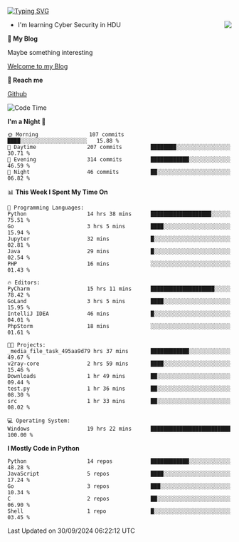 [![Typing SVG](https://readme-typing-svg.herokuapp.com?font=Fira+Code&pause=1000&random=false&width=450&height=60&lines=Hello+%F0%9F%91%8B%F0%9F%8F%BB;I'm+JBNRZ)](https://git.io/typing-svg)

<a href="#">
  <img align="right" src="https://github-readme-stats.vercel.app/api?username=JBNRZ&show_icons=true&bg_color=15,f2f7fd,E0EAFC" />
</a>

- I'm learning Cyber Security in HDU

 **🌱 My Blog**

Maybe something interesting

[Welcome to my Blog](https://jbnrz.com.cn/)

 **💬 Reach me** 

[Github](https://github.com/JBNRZ)


<!--START_SECTION:waka-->
![Code Time](http://img.shields.io/badge/Code%20Time-692%20hrs%2029%20mins-blue)

**I'm a Night 🦉** 

```text
🌞 Morning                107 commits         ████░░░░░░░░░░░░░░░░░░░░░   15.88 % 
🌆 Daytime                207 commits         ████████░░░░░░░░░░░░░░░░░   30.71 % 
🌃 Evening                314 commits         ████████████░░░░░░░░░░░░░   46.59 % 
🌙 Night                  46 commits          ██░░░░░░░░░░░░░░░░░░░░░░░   06.82 % 
```


📊 **This Week I Spent My Time On** 

```text
💬 Programming Languages: 
Python                   14 hrs 38 mins      ███████████████████░░░░░░   75.51 % 
Go                       3 hrs 5 mins        ████░░░░░░░░░░░░░░░░░░░░░   15.94 % 
Jupyter                  32 mins             █░░░░░░░░░░░░░░░░░░░░░░░░   02.81 % 
Java                     29 mins             █░░░░░░░░░░░░░░░░░░░░░░░░   02.54 % 
PHP                      16 mins             ░░░░░░░░░░░░░░░░░░░░░░░░░   01.43 % 

🔥 Editors: 
PyCharm                  15 hrs 11 mins      ████████████████████░░░░░   78.42 % 
GoLand                   3 hrs 5 mins        ████░░░░░░░░░░░░░░░░░░░░░   15.95 % 
IntelliJ IDEA            46 mins             █░░░░░░░░░░░░░░░░░░░░░░░░   04.01 % 
PhpStorm                 18 mins             ░░░░░░░░░░░░░░░░░░░░░░░░░   01.61 % 

🐱‍💻 Projects: 
_media_file_task_495aa9d79 hrs 37 mins       ████████████░░░░░░░░░░░░░   49.67 % 
v2ray-core               2 hrs 59 mins       ████░░░░░░░░░░░░░░░░░░░░░   15.46 % 
Downloads                1 hr 49 mins        ██░░░░░░░░░░░░░░░░░░░░░░░   09.44 % 
test.py                  1 hr 36 mins        ██░░░░░░░░░░░░░░░░░░░░░░░   08.30 % 
src                      1 hr 33 mins        ██░░░░░░░░░░░░░░░░░░░░░░░   08.02 % 

💻 Operating System: 
Windows                  19 hrs 22 mins      █████████████████████████   100.00 % 
```

**I Mostly Code in Python** 

```text
Python                   14 repos            ████████████░░░░░░░░░░░░░   48.28 % 
JavaScript               5 repos             ████░░░░░░░░░░░░░░░░░░░░░   17.24 % 
Go                       3 repos             ███░░░░░░░░░░░░░░░░░░░░░░   10.34 % 
C                        2 repos             ██░░░░░░░░░░░░░░░░░░░░░░░   06.90 % 
Shell                    1 repo              █░░░░░░░░░░░░░░░░░░░░░░░░   03.45 % 
```




 Last Updated on 30/09/2024 06:22:12 UTC
<!--END_SECTION:waka-->
